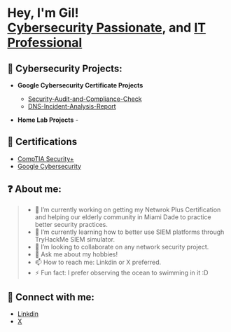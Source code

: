 <h1>Hey, I'm Gil! <br/><a href="https://github.com/CybersecGM">Cybersecurity Passionate</a>, and <a href="https://www.linkedin.com/in/gilberthmanrique/">IT Professional</a></h1>

<h2>🤖 Cybersecurity Projects:</h2>

- <b>Google Cybersecurity Certificate Projects</b>
  - [Security-Audit-and-Compliance-Check](https://github.com/CybersecGM/Security-Audit-and-Compliance-Check)
  - [DNS-Incident-Analysis-Report](https://github.com/CybersecGM/DNS-Incident-Analysis-Report)

- <b>Home Lab Projects</b>
  -[]()
  
<h2>📝 Certifications</h2>

- [CompTIA Security+](https://www.credly.com/badges/54356d6a-151e-4ce1-a38e-3d853285d502)
- [Google Cybersecurity](https://www.credly.com/badges/e0128c6c-7651-41ea-af2d-f1868e11a12d)

<h2>❓ About me:</h2>

>- 🔭 I’m currently working on getting my Netwrok Plus Certification and helping our elderly community in Miami Dade to practice better security practices.
>- 🌱 I’m currently learning how to better use SIEM platforms through TryHackMe SIEM simulator.
>- 👯 I’m looking to collaborate on any network security project.
>- 💬 Ask me about my hobbies!
>- 📫 How to reach me: Linkdin or X preferred.
>- ⚡ Fun fact: I prefer observing the ocean to swimming in it :D

<h2> 🤳 Connect with me:</h2>

- [Linkdin](https://www.linkedin.com/in/gilberthmanrique/)
- [X](https://www.x.com)
